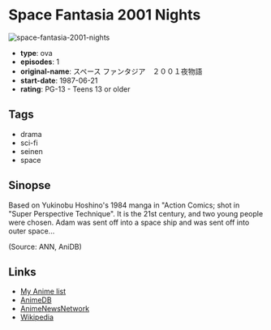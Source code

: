 # Space Fantasia 2001 Nights

![space-fantasia-2001-nights](https://cdn.myanimelist.net/images/anime/13/49671.jpg)

-   **type**: ova
-   **episodes**: 1
-   **original-name**: スペース ファンタジア　２００１夜物語
-   **start-date**: 1987-06-21
-   **rating**: PG-13 - Teens 13 or older

## Tags

-   drama
-   sci-fi
-   seinen
-   space

## Sinopse

Based on Yukinobu Hoshino's 1984 manga in "Action Comics; shot in "Super Perspective Technique".
It is the 21st century, and two young people were chosen. Adam was sent off into a space ship and was sent off into outer space...

(Source: ANN, AniDB)

## Links

-   [My Anime list](https://myanimelist.net/anime/1662/Space_Fantasia_2001_Nights)
-   [AnimeDB](http://anidb.info/perl-bin/animedb.pl?show=anime&aid=3139)
-   [AnimeNewsNetwork](http://www.animenewsnetwork.com/encyclopedia/anime.php?id=6499)
-   [Wikipedia](http://en.wikipedia.org/wiki/2001_Nights)

